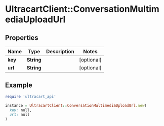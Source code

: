 # UltracartClient::ConversationMultimediaUploadUrl

## Properties

| Name | Type | Description | Notes |
| ---- | ---- | ----------- | ----- |
| **key** | **String** |  | [optional] |
| **url** | **String** |  | [optional] |

## Example

```ruby
require 'ultracart_api'

instance = UltracartClient::ConversationMultimediaUploadUrl.new(
  key: null,
  url: null
)
```


